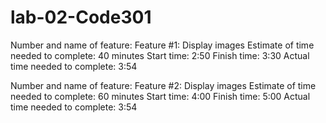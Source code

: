 # lab-02-Code301
 
Number and name of feature: Feature #1: Display images
Estimate of time needed to complete: 40 minutes
Start time: 2:50
Finish time: 3:30
Actual time needed to complete: 3:54



Number and name of feature: Feature #2: Display images
Estimate of time needed to complete: 60 minutes
Start time: 4:00
Finish time: 5:00
Actual time needed to complete: 3:54